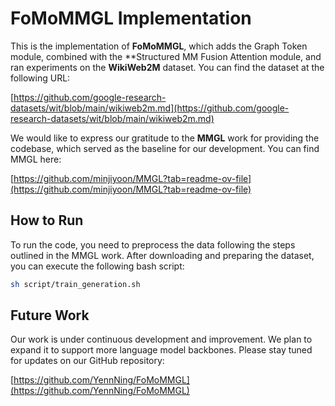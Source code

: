 # FoMoMMGL Implementation

This is the implementation of **FoMoMMGL**, which adds the Graph Token module, combined with the **Structured MM Fusion Attention module, and ran experiments on the **WikiWeb2M** dataset. You can find the dataset at the following URL:

[https://github.com/google-research-datasets/wit/blob/main/wikiweb2m.md](https://github.com/google-research-datasets/wit/blob/main/wikiweb2m.md)

We would like to express our gratitude to the **MMGL** work for providing the codebase, which served as the baseline for our development. You can find MMGL here:

[https://github.com/minjiyoon/MMGL?tab=readme-ov-file](https://github.com/minjiyoon/MMGL?tab=readme-ov-file)

## How to Run

To run the code, you need to preprocess the data following the steps outlined in the MMGL work. After downloading and preparing the dataset, you can execute the following bash script:

```bash
sh script/train_generation.sh
```

## Future Work

Our work is under continuous development and improvement. We plan to expand it to support more language model backbones. Please stay tuned for updates on our GitHub repository:

[https://github.com/YennNing/FoMoMMGL](https://github.com/YennNing/FoMoMMGL)
